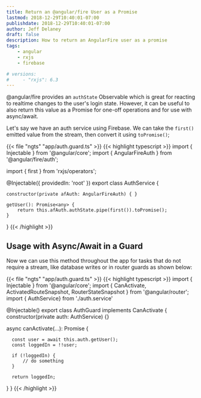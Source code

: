 ```yaml
---
title: Return an @angular/fire User as a Promise
lastmod: 2018-12-29T10:40:01-07:00
publishdate: 2018-12-29T10:40:01-07:00
author: Jeff Delaney
draft: false
description: How to return an AngularFire user as a promise
tags: 
    - angular
    - rxjs
    - firebase

# versions: 
#     - "rxjs": 6.3
---
```



@angular/fire provides an `authState` Observable which is great for reacting to realtime changes to the user's login state. However, it can be useful to also return this value as a Promise for one-off operations and for use with async/await. 

Let's say we have an auth service using Firebase. We can take the `first()` emitted value from the stream, then convert it using `toPromise()`; 

{{< file "ngts" "app/auth.guard.ts" >}}
{{< highlight typescript >}}
import { Injectable } from '@angular/core';
import { AngularFireAuth } from '@angular/fire/auth';

import { first } from 'rxjs/operators';

@Injectable({ providedIn: 'root' })
export class AuthService {

    constructor(private afAuth: AngularFireAuth) { }

    getUser(): Promise<any> {
        return this.afAuth.authState.pipe(first()).toPromise();
    }

}
{{< /highlight >}}




## Usage with Async/Await in a Guard

Now we can use this method throughout the app for tasks that do not require a stream, like database writes or in router guards as shown below: 

{{< file "ngts" "app/auth.guard.ts" >}}
{{< highlight typescript >}}
import { Injectable } from '@angular/core';
import { CanActivate, ActivatedRouteSnapshot, RouterStateSnapshot } from '@angular/router';
import { AuthService} from './auth.service'

@Injectable()
export class AuthGuard implements CanActivate {
  constructor(private auth: AuthService) {}

  async canActivate(...): Promise<boolean> {

      const user = await this.auth.getUser();
      const loggedIn = !!user;

      if (!loggedIn) {
          // do something
      }

      return loggedIn;
  }
}
{{< /highlight >}}